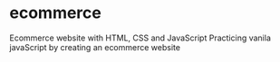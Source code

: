 # ecommerce
Ecommerce website with HTML, CSS and JavaScript 
Practicing vanila javaScript by creating an ecommerce website
